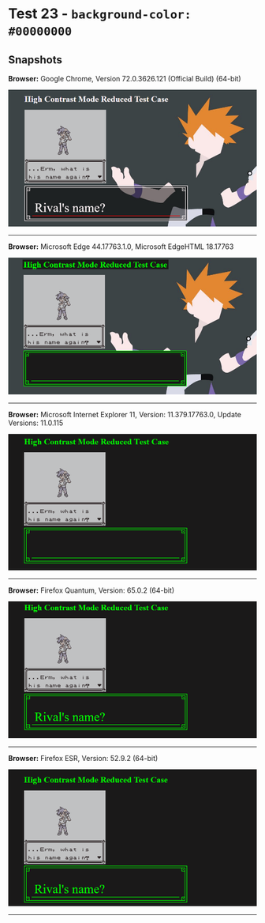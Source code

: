 # Test 23 - `background-color: #00000000`

## Snapshots
**Browser:** Google Chrome, Version 72.0.3626.121 (Official Build) (64-bit)

![Chrome Snapshot](/23-rrggbbaa%20hex%20notation/snapshots/GoogleChrome.png)
___

**Browser:** Microsoft Edge 44.17763.1.0, Microsoft EdgeHTML 18.17763

![Edge Snapshot](/23-rrggbbaa%20hex%20notation/snapshots/MicrosoftEdge_HCM.png)
___
**Browser:** Microsoft Internet Explorer 11, Version: 11.379.17763.0, Update Versions: 11.0.115

![Internet Explorer Snapshot](/23-rrggbbaa%20hex%20notation/snapshots/InternetExplorer_HCM.png)
___
**Browser:** Firefox Quantum, Version: 65.0.2 (64-bit)

![Firefox Quantum Snapshot](/23-rrggbbaa%20hex%20notation/snapshots/FirefoxQuantum_HCM.png)
___
**Browser:** Firefox ESR, Version: 52.9.2 (64-bit)

![Firefox ESR Snapshot](/23-rrggbbaa%20hex%20notation/snapshots/FirefoxESR_HCM.png)
___
